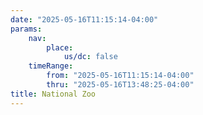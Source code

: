 ```yaml
---
date: "2025-05-16T11:15:14-04:00"
params:
    nav:
        place:
            us/dc: false
    timeRange:
        from: "2025-05-16T11:15:14-04:00"
        thru: "2025-05-16T13:48:25-04:00"
title: National Zoo
---
```

